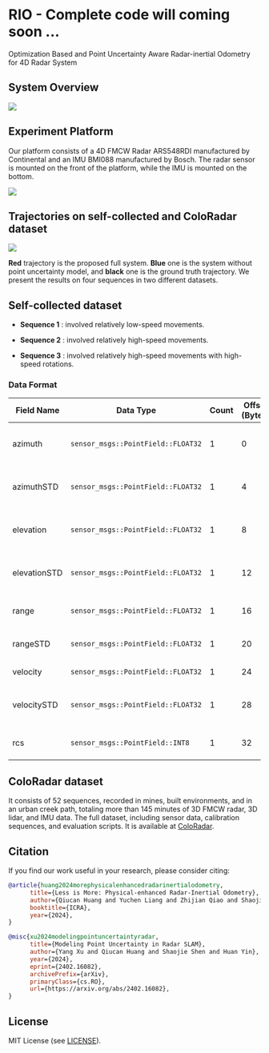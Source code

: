 # RIO - Complete code will coming soon ...

Optimization Based and Point Uncertainty Aware Radar-inertial Odometry for 4D Radar System

## System Overview

![](https://wpcos-1300629776.cos.ap-chengdu.myqcloud.com/wpcos-1300629776/Galleryrio-factor.jpg)

## Experiment Platform

Our platform consists of a 4D FMCW Radar ARS548RDI manufactured by Continental and an IMU BMI088 manufactured by Bosch. The radar sensor is mounted on the front of the platform, while the IMU is mounted on the bottom.

![](https://wpcos-1300629776.cos.ap-chengdu.myqcloud.com/wpcos-1300629776/Galleryplatform.png)

## Trajectories on self-collected and ColoRadar dataset

![](https://wpcos-1300629776.cos.ap-chengdu.myqcloud.com/wpcos-1300629776/Galleryablation_pic.png)

**Red** trajectory is the proposed full system. **Blue** one is the system without point uncertainty model, and **black** one is the ground truth trajectory. We present the results on four sequences in two different datasets.

## Self-collected dataset

- **Sequence 1** : involved relatively low-speed movements.

- **Sequence 2** : involved relatively high-speed movements.

- **Sequence 3** : involved relatively high-speed movements with high-speed rotations.

### Data Format


| Field Name   | Data Type                        | Count | Offset (Bytes) | Remarks                        |
|--------------|----------------------------------|-------|----------------|--------------------------------|
| azimuth      | `sensor_msgs::PointField::FLOAT32` | 1     | 0              | Angle in the horizontal plane  |
| azimuthSTD   | `sensor_msgs::PointField::FLOAT32` | 1     | 4              | Standard deviation of azimuth  |
| elevation    | `sensor_msgs::PointField::FLOAT32` | 1     | 8              | Angle in the vertical plane    |
| elevationSTD | `sensor_msgs::PointField::FLOAT32` | 1     | 12             | Standard deviation of elevation|
| range        | `sensor_msgs::PointField::FLOAT32` | 1     | 16             | Distance to the target         |
| rangeSTD     | `sensor_msgs::PointField::FLOAT32` | 1     | 20             | Standard deviation of range    |
| velocity     | `sensor_msgs::PointField::FLOAT32` | 1     | 24             | Speed of the target            |
| velocitySTD  | `sensor_msgs::PointField::FLOAT32` | 1     | 28             | Standard deviation of velocity |
| rcs          | `sensor_msgs::PointField::INT8`    | 1     | 32             | Radar cross-section            |


## ColoRadar dataset

It consists of 52 sequences, recorded in mines, built environments, and in an urban creek path, totaling more than 145 minutes of 3D FMCW radar, 3D lidar, and IMU data. The full dataset, including sensor data, calibration sequences, and evaluation scripts. It is available at [ColoRadar](https://arpg.github.io/coloradar/).

## Citation

If you find our work useful in your research, please consider citing:

```bibtex
@article{huang2024morephysicalenhancedradarinertialodometry,
      title={Less is More: Physical-enhanced Radar-Inertial Odometry},
      author={Qiucan Huang and Yuchen Liang and Zhijian Qiao and Shaojie Shen and Huan Yin},
      booktitle={ICRA},
      year={2024},
}
```

```bibtex
@misc{xu2024modelingpointuncertaintyradar,
      title={Modeling Point Uncertainty in Radar SLAM},
      author={Yang Xu and Qiucan Huang and Shaojie Shen and Huan Yin},
      year={2024},
      eprint={2402.16082},
      archivePrefix={arXiv},
      primaryClass={cs.RO},
      url={https://arxiv.org/abs/2402.16082},
}
```

## License

MIT License (see [LICENSE](LICENSE)).